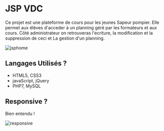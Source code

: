 # JSP VDC 

Ce projet est une plateforme de cours pour les jeunes Sapeur pompier.
Elle permet aux élèves d'acceder à un planning géré par les formateurs et aux cours.
Côté administrateur on retrouveras l'ecriture, la modification et la suppression de ceci et La gestion d'un planning.


![jsphome](https://user-images.githubusercontent.com/48591773/60975356-279d0080-a32c-11e9-8984-80ac2673036b.png)


## Langages Utilisés ?

* HTML5, CSS3
* javaScript, jQuery
* PHP7, MySQL


## Responsive ?

Bien entendu !

![responsive](https://user-images.githubusercontent.com/48591773/60975434-4b604680-a32c-11e9-9121-feafa19e9022.png)

